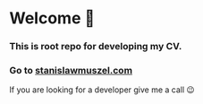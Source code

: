 # Welcome :wave:

### This is root repo for developing my CV. 
### Go to [stanislawmuszel.com](http://stanislawmuszel.com/)

If you are looking for a developer give me a call :wink:
